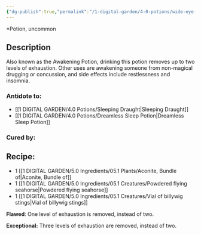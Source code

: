 ```yaml
---
{"dg-publish":true,"permalink":"/1-digital-garden/4-0-potions/wide-eye-potion/","tags":["potion","extracurricular","uncommon"]}
---
```


*Potion, uncommon 

## Description

Also known as the Awakening Potion, drinking this potion removes up to two levels of exhaustion. Other uses are awakening someone from non-magical drugging or concussion, and side effects include restlessness and insomnia.

### Antidote to: 
 - [[1 DIGITAL GARDEN/4.0 Potions/Sleeping Draught\|Sleeping Draught]]
 - [[1 DIGITAL GARDEN/4.0 Potions/Dreamless Sleep Potion\|Dreamless Sleep Potion]]

### Cured by:


## Recipe:

- 1 [[1 DIGITAL GARDEN/5.0 Ingredients/05.1 Plants/Aconite, Bundle of\|Aconite, Bundle of]]
- 1 [[1 DIGITAL GARDEN/5.0 Ingredients/05.1 Creatures/Powdered flying seahorse\|Powdered flying seahorse]]
- 1 [[1 DIGITAL GARDEN/5.0 Ingredients/05.1 Creatures/Vial of billywig stings\|Vial of billywig stings]]

**Flawed**:
One level of exhaustion is removed, instead of two.

**Exceptional:** 
Three levels of exhaustion are removed, instead of two.
